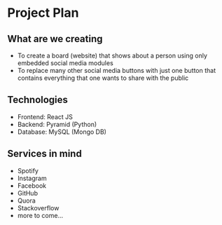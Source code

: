 # Project Plan

## What are we creating
- To create a board (website) that shows about a person using only embedded social media modules
- To replace many other social media buttons with just one button that contains everything that one wants to share with the public

## Technologies
- Frontend: React JS
- Backend: Pyramid (Python)
- Database: MySQL (Mongo DB)

## Services in mind
- Spotify
- Instagram
- Facebook
- GitHub
- Quora
- Stackoverflow
- more to come... 
